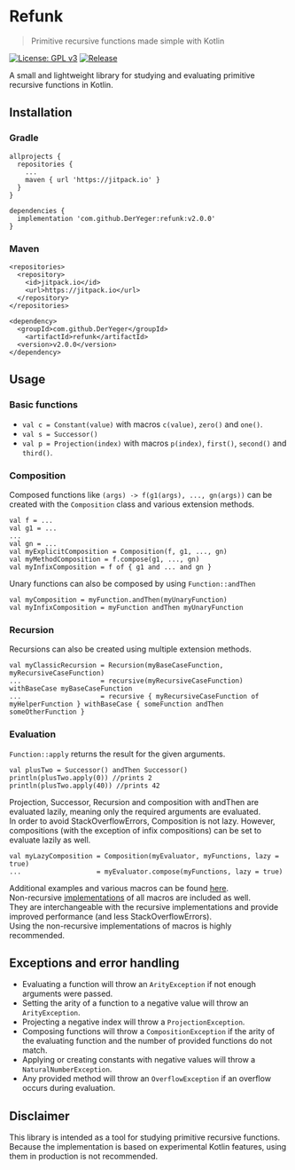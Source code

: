 # Refunk

> Primitive recursive functions made simple with Kotlin

[![License: GPL v3](https://img.shields.io/badge/License-GPLv3-blue.svg)](https://www.gnu.org/licenses/gpl-3.0)
[![Release](https://jitpack.io/v/DerYeger/refunk.svg)](https://jitpack.io/#DerYeger/refunk)

A small and lightweight library for studying and evaluating primitive recursive functions in Kotlin.

## Installation

### Gradle

```
allprojects {
  repositories {
    ...
    maven { url 'https://jitpack.io' }
  }
}
```
```
dependencies {
  implementation 'com.github.DerYeger:refunk:v2.0.0'
}
```

### Maven

```
<repositories>
  <repository>
    <id>jitpack.io</id>
    <url>https://jitpack.io</url>
  </repository>
</repositories>
```
```
<dependency>
  <groupId>com.github.DerYeger</groupId>
    <artifactId>refunk</artifactId>
  <version>v2.0.0</version>
</dependency>
```

## Usage

### Basic functions

- `val c = Constant(value)` with macros `c(value)`, `zero()` and `one()`.
- `val s = Successor()`
- `val p = Projection(index)` with macros `p(index)`, `first()`, `second()` and `third()`.

### Composition

Composed functions like `(args) -> f(g1(args), ..., gn(args))` can be created with the `Composition` class and various extension methods.
```
val f = ... 
val g1 = ... 
...
val gn = ...
val myExplicitComposition = Composition(f, g1, ..., gn)
val myMethodComposition = f.compose(g1, ..., gn)
val myInfixComposition = f of { g1 and ... and gn }
```
Unary functions can also be composed by using `Function::andThen`
```
val myComposition = myFunction.andThen(myUnaryFunction)
val myInfixComposition = myFunction andThen myUnaryFunction
```

### Recursion

Recursions can also be created using multiple extension methods.

```
val myClassicRecursion = Recursion(myBaseCaseFunction, myRecursiveCaseFunction)
...                    = recursive(myRecursiveCaseFunction) withBaseCase myBaseCaseFunction
...                    = recursive { myRecursiveCaseFunction of myHelperFunction } withBaseCase { someFunction andThen someOtherFunction }
```

### Evaluation

`Function::apply` returns the result for the given arguments.
```
val plusTwo = Successor() andThen Successor()
println(plusTwo.apply(0)) //prints 2
println(plusTwo.apply(40)) //prints 42
```
Projection, Successor, Recursion and composition with andThen are evaluated lazily, meaning only the required arguments are evaluated.\
In order to avoid StackOverflowErrors, Composition is not lazy. However, compositions (with the exception of infix compositions) can be set to evaluate lazily as well.
```
val myLazyComposition = Composition(myEvaluator, myFunctions, lazy = true)
...                   = myEvaluator.compose(myFunctions, lazy = true)
```
Additional examples and various macros can be found [here](src/main/kotlin/eu/yeger/refunk/recursive/RecursiveFunctions.kt).\
Non-recursive [implementations](src/main/kotlin/eu/yeger/refunk/non_recursive/NonRecursiveFunctions.kt) of all macros are included as well.\
They are interchangeable with the recursive implementations and provide improved performance (and less StackOverflowErrors).\
Using the non-recursive implementations of macros is highly recommended.

## Exceptions and error handling

- Evaluating a function will throw an `ArityException` if not enough arguments were passed.
- Setting the arity of a function to a negative value will throw an `ArityException`.
- Projecting a negative index will throw a `ProjectionException`.
- Composing functions will throw a `CompositionException` if the arity of the evaluating function and the number of provided functions do not match.
- Applying or creating constants with negative values will throw a `NaturalNumberException`.
- Any provided method will throw an `OverflowException` if an overflow occurs during evaluation.

## Disclaimer

This library is intended as a tool for studying primitive recursive functions.\
Because the implementation is based on experimental Kotlin features, using them in production is not recommended.
